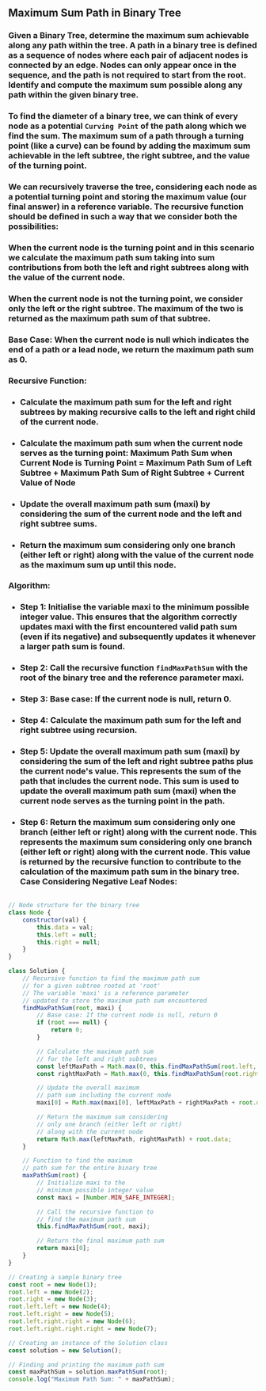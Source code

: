 ## Maximum Sum Path in Binary Tree

###  Given a Binary Tree, determine the maximum sum achievable along any path within the tree. A path in a binary tree is defined as a sequence of nodes where each pair of adjacent nodes is connected by an edge. Nodes can only appear once in the sequence, and the path is not required to start from the root. Identify and compute the maximum sum possible along any path within the given binary tree.

### To find the diameter of a binary tree, we can think of every node as a potential `Curving Point` of the path along which we find the sum. The maximum sum of a path through a turning point (like a curve) can be found by adding the maximum sum achievable in the left subtree, the right subtree, and the value of the turning point.

### We can recursively traverse the tree, considering each node as a potential turning point and storing the maximum value (our final answer) in a reference variable. The recursive function should be defined in such a way that we consider both the possibilities:

### When the current node is the turning point and in this scenario we calculate the maximum path sum taking into sum contributions from both the left and right subtrees along with the value of the current node.
### When the current node is not the turning point, we consider only the left or the right subtree. The maximum of the two is returned as the maximum path sum of that subtree.
### Base Case: When the current node is null which indicates the end of a path or a lead node, we return the maximum path sum as 0.

### Recursive Function:

* ### Calculate the maximum path sum for the left and right subtrees by making recursive calls to the left and right child of the current node.
* ### Calculate the maximum path sum when the current node serves as the turning point: Maximum Path Sum when Current Node is Turning Point = Maximum Path Sum of Left Subtree + Maximum Path Sum of Right Subtree + Current Value of Node
* ### Update the overall maximum path sum (maxi) by considering the sum of the current node and the left and right subtree sums.
* ### Return the maximum sum considering only one branch (either left or right) along with the value of the current node as the maximum sum up until this node.


### Algorithm:

* ### Step 1: Initialise the variable maxi to the minimum possible integer value. This ensures that the algorithm correctly updates maxi with the first encountered valid path sum (even if its negative) and subsequently updates it whenever a larger path sum is found.

* ### Step 2: Call the recursive function `findMaxPathSum` with the root of the binary tree and the reference parameter maxi.

* ### Step 3: Base case: If the current node is null, return 0.

* ### Step 4: Calculate the maximum path sum for the left and right subtree using recursion.

* ### Step 5: Update the overall maximum path sum (maxi) by considering the sum of the left and right subtree paths plus the current node's value. This represents the sum of the path that includes the current node. This sum is used to update the overall maximum path sum (maxi) when the current node serves as the turning point in the path.

* ### Step 6: Return the maximum sum considering only one branch (either left or right) along with the current node. This represents the maximum sum considering only one branch (either left or right) along with the current node. This value is returned by the recursive function to contribute to the calculation of the maximum path sum in the binary tree. Case Considering Negative Leaf Nodes:

```js
                            
// Node structure for the binary tree
class Node {
    constructor(val) {
        this.data = val;
        this.left = null;
        this.right = null;
    }
}

class Solution {
    // Recursive function to find the maximum path sum
    // for a given subtree rooted at 'root'
    // The variable 'maxi' is a reference parameter
    // updated to store the maximum path sum encountered
    findMaxPathSum(root, maxi) {
        // Base case: If the current node is null, return 0
        if (root === null) {
            return 0;
        }

        // Calculate the maximum path sum
        // for the left and right subtrees
        const leftMaxPath = Math.max(0, this.findMaxPathSum(root.left, maxi));
        const rightMaxPath = Math.max(0, this.findMaxPathSum(root.right, maxi));

        // Update the overall maximum
        // path sum including the current node
        maxi[0] = Math.max(maxi[0], leftMaxPath + rightMaxPath + root.data);

        // Return the maximum sum considering
        // only one branch (either left or right)
        // along with the current node
        return Math.max(leftMaxPath, rightMaxPath) + root.data;
    }

    // Function to find the maximum
    // path sum for the entire binary tree
    maxPathSum(root) {
        // Initialize maxi to the
        // minimum possible integer value
        const maxi = [Number.MIN_SAFE_INTEGER];

        // Call the recursive function to
        // find the maximum path sum
        this.findMaxPathSum(root, maxi);

        // Return the final maximum path sum
        return maxi[0];
    }
}

// Creating a sample binary tree
const root = new Node(1);
root.left = new Node(2);
root.right = new Node(3);
root.left.left = new Node(4);
root.left.right = new Node(5);
root.left.right.right = new Node(6);
root.left.right.right.right = new Node(7);

// Creating an instance of the Solution class
const solution = new Solution();

// Finding and printing the maximum path sum
const maxPathSum = solution.maxPathSum(root);
console.log("Maximum Path Sum: " + maxPathSum);
                            
```